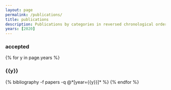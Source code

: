 ```yaml
---
layout: page
permalink: /publications/
title: publications
description: Publications by categories in reversed chronological order.
years: [2020]
---
```


<h3>accepted</h3>

{% for y in page.years %}
  <h3 class="year">{{y}}</h3>
  {% bibliography -f papers -q @*[year={{y}}]* %}
{% endfor %}
